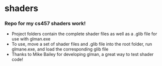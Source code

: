 # shaders
### Repo for my cs457 shaders work!  
- Project folders contain the complete shader files as well as a .glib file for use with glman.exe
- To use, move a set of shader files and .glib file into the root folder, run glmane.exe, and load the corresponding glib file
- Thanks to Mike Bailey for developing glman, a great way to test shader code!
